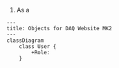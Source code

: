 1. As a 
```mermaid
---
title: Objects for DAQ Website MK2
---
classDiagram
    class User {
        +Role:
    }
```